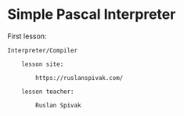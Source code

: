 # Simple Pascal Interpreter

First lesson:
	
	Interpreter/Compiler
		
		lesson site:
			
			https://ruslanspivak.com/
		
		lesson teacher:
			
			Ruslan Spivak
			
